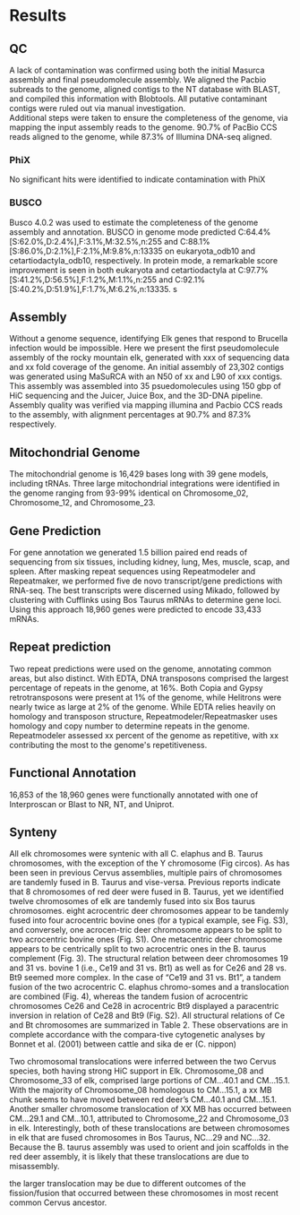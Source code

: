 # Results


## QC
A lack of contamination was confirmed using both the initial Masurca assembly and final pseudomolecule assembly.  We aligned the Pacbio subreads to the genome, aligned contigs to the NT database with BLAST, and compiled this information with Blobtools.  All putative contaminant contigs were ruled out via manual investigation.  
Additional steps were taken to ensure the completeness of the genome, via mapping the input assembly reads to the genome.  90.7% of PacBio CCS reads aligned to the genome, while 87.3% of Illumina DNA-seq aligned.
### PhiX
No significant hits were identified to indicate contamination with PhiX

### BUSCO
Busco 4.0.2 was used to estimate the completeness of the genome assembly and annotation. BUSCO in genome mode predicted C:64.4%[S:62.0%,D:2.4%],F:3.1%,M:32.5%,n:255 and C:88.1%[S:86.0%,D:2.1%],F:2.1%,M:9.8%,n:13335 on eukaryota_odb10 and cetartiodactyla_odb10, respectively.  In protein mode, a remarkable score improvement is seen in both eukaryota and cetartiodactyla at C:97.7%[S:41.2%,D:56.5%],F:1.2%,M:1.1%,n:255 and C:92.1%[S:40.2%,D:51.9%],F:1.7%,M:6.2%,n:13335.
s

## Assembly
Without a genome sequence, identifying Elk genes that respond to Brucella infection would be impossible. Here we present the first pseudomolecule assembly of the rocky mountain elk, generated with xxx of sequencing data and xx fold coverage of the genome. An initial assembly of 23,302 contigs was generated using MaSuRCA with an N50 of xx and L90 of xxx contigs. This assembly was assembled into 35 psuedomolecules using 150 gbp of HiC sequencing and the Juicer, Juice Box, and the 3D-DNA pipeline. Assembly quality was verified via mapping illumina and Pacbio CCS reads to the assembly, with alignment percentages at 90.7% and 87.3% respectively.   


## Mitochondrial Genome

The mitochondrial genome is 16,429 bases long with 39 gene models, including tRNAs.  Three large mitochondrial integrations were identified in the genome ranging from 93-99% identical on Chromosome_02, Chromosome_12, and Chromosome_23.


## Gene Prediction
For gene annotation we generated 1.5 billion paired end reads of sequencing from six tissues, including kidney, lung, Mes, muscle, scap, and spleen. After masking repeat sequences using Repeatmodeler and Repeatmaker, we performed five de novo transcript/gene predictions with RNA-seq. The best transcripts were discerned using Mikado, followed by clustering with Cufflinks using Bos Taurus mRNAs to determine gene loci. Using this approach 18,960 genes were predicted to encode 33,433 mRNAs.

## Repeat prediction
Two repeat predictions were used on the genome, annotating common areas, but also distinct.  With EDTA, DNA transposons comprised the largest percentage of repeats in the genome, at 16%. Both Copia and Gypsy retrotransposons  were present at 1% of the genome, while Helitrons were nearly twice as large at 2% of the genome. While EDTA relies heavily on homology and transposon structure, Repeatmodeler/Repeatmasker uses homology and copy number to determine repeats in the genome.  Repeatmodeler  assessed xx percent of the genome as repetitive, with xx contributing the most to the genome's repetitiveness.

## Functional Annotation
16,853 of the 18,960 genes were functionally annotated with one of Interproscan or Blast to NR, NT, and Uniprot.  
## Synteny
All elk chromosomes were syntenic with all C. elaphus and B. Taurus chromosomes, with the exception of the Y chromosome (Fig circos). As has been seen in previous Cervus assemblies,  multiple pairs of chromosomes are tandemly fused in B. Taurus and vise-versa.  Previous reports indicate that 8 chromosomes of red deer were fused in B. Taurus, yet we identified twelve chromosomes of elk are tandemly fused into six Bos taurus chromosomes.
eight acrocentric deer chromosomes appear to be tandemly fused into four acrocentric bovine ones (for a typical example, see Fig. S3), and conversely, one acrocen-tric deer chromosome appears to be split to two acrocentric bovine ones (Fig. S1). One metacentric deer chromosome appears to be centrically split to two acrocentric ones in the B. taurus complement (Fig. 3). The structural relation between deer chromosomes 19 and 31 vs. bovine 1 (i.e., Ce19 and 31 vs. Bt1) as well as for Ce26 and 28 vs. Bt9 seemed more complex. In the case of “Ce19 and 31 vs. Bt1”, a tandem fusion of the two acrocentric C. elaphus chromo-somes and a translocation are combined (Fig. 4), whereas the tandem fusion of acrocentric chromosomes Ce26 and Ce28 in acrocentric Bt9 displayed a paracentric inversion in relation of Ce28 and Bt9 (Fig. S2). All structural relations of Ce and Bt chromosomes are summarized in Table 2. These observations are in complete accordance with the compara-tive cytogenetic analyses by Bonnet et al. (2001) between cattle and sika de
er (C. nippon)

Two chromosomal translocations were inferred between the two Cervus species, both having strong HiC support in Elk.  Chromosome_08 and Chromosome_33 of elk, comprised large portions of CM…40.1 and CM…15.1. With the majority of Chromosome_08 homologous to CM…15.1, a xx MB chunk seems to have moved between red deer’s CM…40.1 and CM…15.1. Another smaller chromosome translocation of XX MB has occurred between CM…29.1 and CM…10.1, attributed to Chromosome_22 and Chromosome_03 in elk.  Interestingly, both of these translocations are between chromosomes in elk that are fused chromosomes in Bos Taurus, NC…29 and NC…32. Because the B. taurus assembly was used to orient and join scaffolds in the red deer assembly, it is likely that these translocations are due to misassembly.   


 the larger translocation may be due to different outcomes of the fission/fusion that occurred between these chromosomes in most recent common Cervus ancestor.
